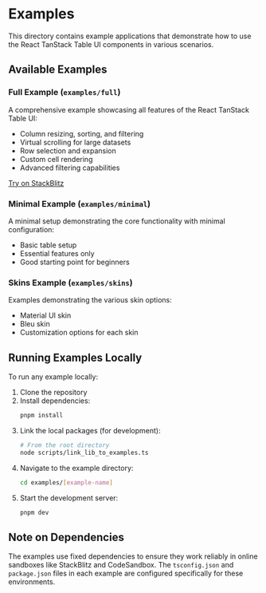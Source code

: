 # Examples

This directory contains example applications that demonstrate how to use the React TanStack Table UI components in various scenarios.

## Available Examples

### Full Example (`examples/full`)

A comprehensive example showcasing all features of the React TanStack Table UI:

- Column resizing, sorting, and filtering
- Virtual scrolling for large datasets
- Row selection and expansion
- Custom cell rendering
- Advanced filtering capabilities

[Try on StackBlitz](https://stackblitz.com/github/ricsam/react-tanstack-table-ui/tree/main/examples/full?embed=1&theme=dark&preset=node&file=src/app.tsx)

### Minimal Example (`examples/minimal`)

A minimal setup demonstrating the core functionality with minimal configuration:

- Basic table setup
- Essential features only
- Good starting point for beginners

### Skins Example (`examples/skins`)

Examples demonstrating the various skin options:

- Material UI skin
- Bleu skin
- Customization options for each skin

## Running Examples Locally

To run any example locally:

1. Clone the repository
2. Install dependencies:
   ```bash
   pnpm install
   ```
3. Link the local packages (for development):
   ```bash
   # From the root directory
   node scripts/link_lib_to_examples.ts
   ```
4. Navigate to the example directory:
   ```bash
   cd examples/[example-name]
   ```
5. Start the development server:
   ```bash
   pnpm dev
   ```

## Note on Dependencies

The examples use fixed dependencies to ensure they work reliably in online sandboxes like StackBlitz and CodeSandbox. The `tsconfig.json` and `package.json` files in each example are configured specifically for these environments. 